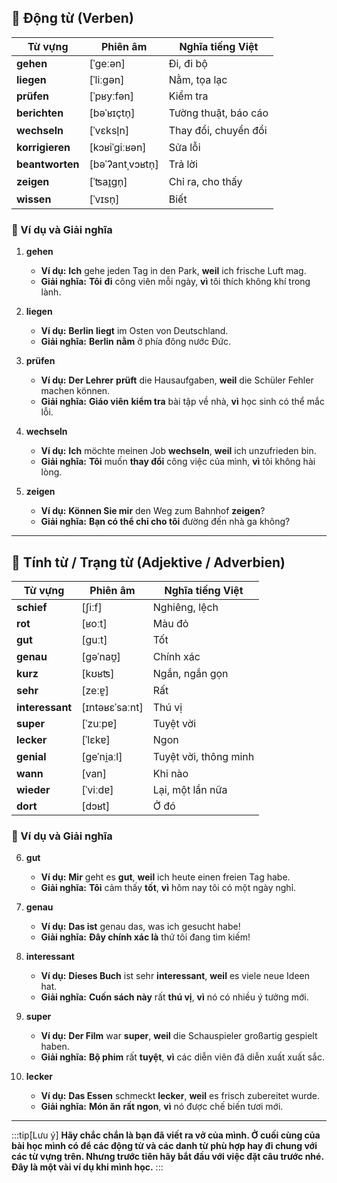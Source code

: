 ## **🔹 Động từ (Verben)**

|**Từ vựng**|**Phiên âm**|**Nghĩa tiếng Việt**|
|---|---|---|
|**gehen**|[ˈɡeːən]|Đi, đi bộ|
|**liegen**|[ˈliːɡən]|Nằm, tọa lạc|
|**prüfen**|[ˈpʁyːfən]|Kiểm tra|
|**berichten**|[bəˈʁɪçtn̩]|Tường thuật, báo cáo|
|**wechseln**|[ˈvɛksl̩n]|Thay đổi, chuyển đổi|
|**korrigieren**|[kɔʁiˈɡiːʁən]|Sửa lỗi|
|**beantworten**|[bəˈʔantˌvɔʁtn̩]|Trả lời|
|**zeigen**|[ˈʦaɪ̯ɡn̩]|Chỉ ra, cho thấy|
|**wissen**|[ˈvɪsn̩]|Biết|

### **📌 Ví dụ và Giải nghĩa**

1. **gehen**
    
    - **Ví dụ:** **Ich** gehe jeden Tag in den Park, **weil** ich frische Luft mag.
    - **Giải nghĩa:** **Tôi** **đi** công viên mỗi ngày, **vì** tôi thích không khí trong lành.
2. **liegen**
    
    - **Ví dụ:** **Berlin** **liegt** im Osten von Deutschland.
    - **Giải nghĩa:** **Berlin** **nằm** ở phía đông nước Đức.
3. **prüfen**
    
    - **Ví dụ:** **Der Lehrer** **prüft** die Hausaufgaben, **weil** die Schüler Fehler machen können.
    - **Giải nghĩa:** **Giáo viên** **kiểm tra** bài tập về nhà, **vì** học sinh có thể mắc lỗi.
4. **wechseln**
    
    - **Ví dụ:** **Ich** möchte meinen Job **wechseln**, **weil** ich unzufrieden bin.
    - **Giải nghĩa:** **Tôi** muốn **thay đổi** công việc của mình, **vì** tôi không hài lòng.
5. **zeigen**
    
    - **Ví dụ:** **Können Sie mir** den Weg zum Bahnhof **zeigen**?
    - **Giải nghĩa:** **Bạn có thể chỉ cho tôi** đường đến nhà ga không?

---

## **🔹 Tính từ / Trạng từ (Adjektive / Adverbien)**

|**Từ vựng**|**Phiên âm**|**Nghĩa tiếng Việt**|
|---|---|---|
|**schief**|[ʃiːf]|Nghiêng, lệch|
|**rot**|[ʁoːt]|Màu đỏ|
|**gut**|[ɡuːt]|Tốt|
|**genau**|[ɡəˈnaʊ̯]|Chính xác|
|**kurz**|[kʊʁʦ]|Ngắn, ngắn gọn|
|**sehr**|[zeːɐ̯]|Rất|
|**interessant**|[ɪntəʁɛˈsaːnt]|Thú vị|
|**super**|[ˈzuːpɐ]|Tuyệt vời|
|**lecker**|[ˈlɛkɐ]|Ngon|
|**genial**|[ɡeˈni̯aːl]|Tuyệt vời, thông minh|
|**wann**|[van]|Khi nào|
|**wieder**|[ˈviːdɐ]|Lại, một lần nữa|
|**dort**|[dɔʁt]|Ở đó|

### **📌 Ví dụ và Giải nghĩa**

6. **gut**
    
    - **Ví dụ:** **Mir** geht es **gut**, **weil** ich heute einen freien Tag habe.
    - **Giải nghĩa:** **Tôi** cảm thấy **tốt**, **vì** hôm nay tôi có một ngày nghỉ.
7. **genau**
    
    - **Ví dụ:** **Das ist** genau das, was ich gesucht habe!
    - **Giải nghĩa:** **Đây chính xác là** thứ tôi đang tìm kiếm!
8. **interessant**
    
    - **Ví dụ:** **Dieses Buch** ist sehr **interessant**, **weil** es viele neue Ideen hat.
    - **Giải nghĩa:** **Cuốn sách này** rất **thú vị**, **vì** nó có nhiều ý tưởng mới.
9. **super**
    
    - **Ví dụ:** **Der Film** war **super**, **weil** die Schauspieler großartig gespielt haben.
    - **Giải nghĩa:** **Bộ phim** rất **tuyệt**, **vì** các diễn viên đã diễn xuất xuất sắc.
10. **lecker**
    
    - **Ví dụ:** **Das Essen** schmeckt **lecker**, **weil** es frisch zubereitet wurde.
    - **Giải nghĩa:** **Món ăn** **rất ngon**, **vì** nó được chế biến tươi mới.


---
:::tip[Lưu ý]
**Hãy chắc chắn là bạn đã viết ra vở của mình. Ở cuối cùng của bài học mình có để các động từ và các danh từ phù hợp hay đi chung với các từ vựng trên. Nhưng trước tiên hãy bắt đầu với việc đặt câu trước nhé. Đây là một vài ví dụ khi mình học.**
:::